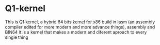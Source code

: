# Q1-kernel

This is Q1 kernel, a hybrid 64 bits kernel for x86 build in lasm (an assembly compiler edited for more modern and more advance things), assembly and BIN64
It is a kernel that makes a modern and diferent aproach to every single thing

